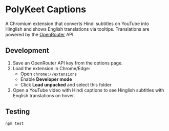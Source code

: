 # PolyKeet Captions

A Chromium extension that converts Hindi subtitles on YouTube into Hinglish and
shows English translations via tooltips. Translations are powered by the
[OpenRouter](https://openrouter.ai) API.

## Development

1. Save an OpenRouter API key from the options page.
2. Load the extension in Chrome/Edge:
   - Open `chrome://extensions`
   - Enable **Developer mode**
   - Click **Load unpacked** and select this folder
3. Open a YouTube video with Hindi captions to see Hinglish subtitles with
   English translations on hover.

## Testing

```
npm test
```
